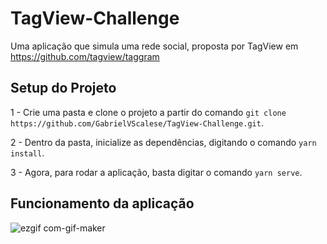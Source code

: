 # TagView-Challenge
Uma aplicação que simula uma rede social, proposta por TagView em https://github.com/tagview/taggram

## Setup do Projeto

1 - Crie uma pasta e clone o projeto a partir do comando `git clone https://github.com/GabrielVScalese/TagView-Challenge.git`.

2 - Dentro da pasta, inicialize as dependências, digitando o comando `yarn install`.

3 - Agora, para rodar a aplicação, basta digitar o comando `yarn serve`.

## Funcionamento da aplicação

![ezgif com-gif-maker](https://user-images.githubusercontent.com/57220669/137350686-8ed8b0de-37f4-4066-a665-ace52ce76bbf.gif)



